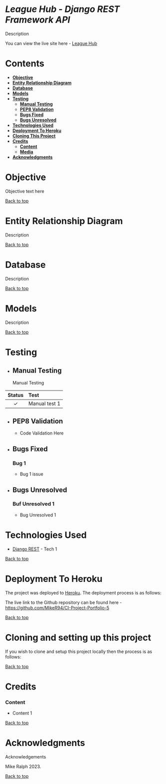 # **_League Hub - Django REST Framework API_**

Description

You can view the live site here - <a href="https://ci-league-hub.herokuapp.com/" target="_blank" rel="noopener">League Hub</a>

# Contents

- [**Objective**](#objective)
- [**Entity Relationship Diagram**](#entity-relationship-diagram)
- [**Database**](#database)
- [**Models**](#models)
- [**Testing**](#testing)
    - [**Manual Testing**](#manual-testing)
    - [**PEP8 Validation**](#pep8-validation)
    - [**Bugs Fixed**](#bugs-fixed)
    - [**Bugs Unresolved**](#bugs-unresolved)
- [**Technologies Used**](#technologies-used)
- [**Deployment To Heroku**](#deployment-to-heroku)
- [**Cloning This Project**](#cloning-and-setting-up-this-project)
- [**Credits**](#credits)
  - [**Content**](#content)
  - [**Media**](#media)
- [**Acknowledgments**](#acknowledgements)

# Objective

Objective text here

[Back to top](#contents)

# Entity Relationship Diagram

Description

[Back to top](#contents)

# Database

Description

[Back to top](#contents)

# Models

Description

[Back to top](#contents)

# Testing

- ## Manual Testing
  Manual Testing

| Status  | **Test** |
| :-----: | :--------------------------------- |
| &check; | Manual test 1                      |

- ## PEP8 Validation

  - Code Validation Here

- ## Bugs Fixed

  ### Bug 1

  - Bug 1 issue <br />


- ## Bugs Unresolved

  ### Buf Unresolved 1

  - Bug Unresolved 1<br />

# Technologies Used

- [Django REST]() - Tech 1

[Back to top](#contents)

# Deployment To Heroku

The project was deployed to [Heroku](https://www.heroku.com). The deployment process is as follows:

The live link to the Github repository can be found here - https://github.com/MikeR94/CI-Project-Portfolio-5

[Back to top](#contents)

# Cloning and setting up this project

If you wish to clone and setup this project locally then the process is as follows:

[Back to top](#contents)

# Credits

### Content

- Content 1

[Back to top](#contents)

# Acknowledgments

Acknowledgements

Mike Ralph 2023.

[Back to top](#contents)